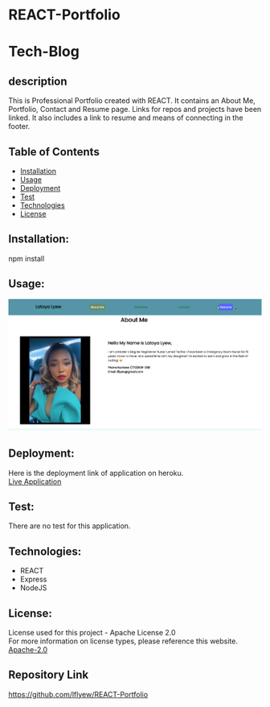 # REACT-Portfolio
# Tech-Blog

## description

This is Professional Portfolio created with REACT. It contains an About Me, Portfolio, Contact and Resume page.  Links for repos and projects have been linked.  It also includes a link to resume and means of connecting in the footer. 


  ## Table of Contents 
  - [Installation](#installation)
  - [Usage](#usage)
  - [Deployment](#deployment)
  - [Test](#test)
  - [Technologies](#technologies)
  - [License](#license)


## Installation:

npm install


## Usage:

![Screenshot](./src/images/2022-12-19_15-08-14.png)

## Deployment:

 Here is the deployment link of application on heroku.<br/>
  <a href="https://lflyew.github.io/REACT-Portfolio/"> Live Application </a>

## Test:
  There are no test for this application.
  
  
## Technologies:
  - REACT
  - Express
  - NodeJS

 
  ## License:
  License used for this project - Apache License 2.0 <br>
  For more information on license types, please reference this website. <br>
  <a href="LICENSE"> Apache-2.0 </a>

  ## Repository Link

https://github.com/lflyew/REACT-Portfolio
